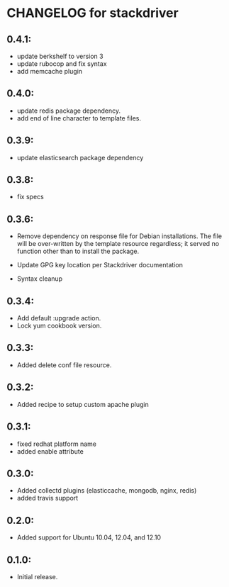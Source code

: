 # CHANGELOG for stackdriver

## 0.4.1:

* update berkshelf to version 3
* update rubocop and fix syntax
* add memcache plugin

## 0.4.0:

* update redis package dependency.
* add end of line character to template files.

## 0.3.9:

* update elasticsearch package dependency

## 0.3.8:

* fix specs

## 0.3.6:

* Remove dependency on response file for Debian installations.
  The file will be over-written by the template resource regardless; it served
  no function other than to install the package.

* Update GPG key location per Stackdriver documentation

* Syntax cleanup

## 0.3.4:

* Add default :upgrade action.
* Lock yum cookbook version.

## 0.3.3:

* Added delete conf file resource.

## 0.3.2:

* Added recipe to setup custom apache plugin

## 0.3.1:

* fixed redhat platform name
* added enable attribute

## 0.3.0:

* Added collectd plugins (elasticcache, mongodb, nginx, redis)
* added travis support

## 0.2.0:

* Added support for Ubuntu 10.04, 12.04, and 12.10

## 0.1.0:

* Initial release.
